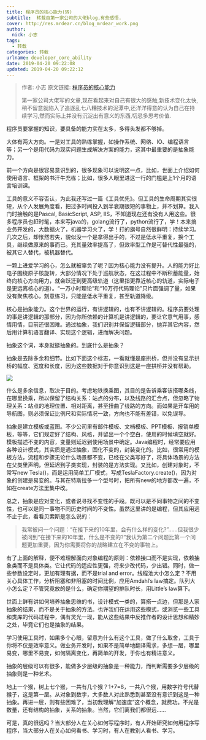 ```yaml
---
title: 程序员的核心能力(转)
subtitle:  转载自第一家公司的大佬blog,有些感悟.
cover: http://res.mrdear.cn/blog_mrdear_work.png
author: 
  nick: 小志
tags:
  - 转载
categories: 转载
urlname: developer_core_ability
date: 2019-04-20 09:22:08
updated: 2019-04-20 09:22:12
---
```


> 作者: 小志
> 原文链接: [程序员的核心能力](http://vitrun.github.io/computer/2017/11/26/core-skill-programmer.html)
> 
> 第一家公司大佬写的文章,现在看起来对自己有很大的感触,新技术变化太快,稍不留意就陷入了追逐乱七八糟技术的泥潭中,还洋洋得意的认为自己在持续学习,然而实际上并没有沉淀出有意义的东西,切忌多思考价值.

程序员要掌握的知识，要具备的能力实在太多，多得头发都不够掉。

大体有两大方向。一是对工具的熟练掌握，如操作系统、网络、IO、编程语言等；另一个是用代码为现实问题生成解决方案的能力，这其中最重要的是抽象能力。

前一个方向是很容易意识到的，很多现象可以说明这一点，比如，世面上介绍如何使用语言、框架的书汗牛充栋；比如，很多人眼里进这一行的门槛是上1个月的语言培训课。

工具的意义不容否认，为此我还写过一篇《工具优先》。但工具的生命周期其实很短，从个人发展角度看，把过多时间投入到半衰期很短的事物上，并不划算。我入门时接触的是Pascal, BasicScript, ASP, IIS，不知道现在还有没有人用这些。很多程序员也赶时髦，本来写java的，golang流行了，python流行了，学！本来搞业务开发的，大数据火了，机器学习火了，学！打的旗号自然很鲜明：持续学习。几次之后，却怅然若失，貌似没一个是拿得出手的，不过是低水平重复，换个工具，继续做原来的事而已。充其量效率提高了，但效率型工作是可替代性最强的，被其它人替代，被机器替代。

一颗上进爱学习的心，怎么就被辜负了呢？因为核心能力没有提升。人的能力好比电子围绕原子核旋转，大部分情况下处于巡航状态，在这过程中不断积蓄能量，始终向核心方向用力，就会跃迁到更高级轨道（这里指更靠近核心的轨道，实际电子是更远离核心的道）。“一万小时理论”和“10万行代码理论”只片面强调了量，如果没有聚焦核心，刻意练习，只能是低水平重复，甚至轨道降级。

核心是抽象能力。这个世界的运行，有讲逻辑的，也有不讲逻辑的。程序员要处理的事是讲逻辑的那部分，因为你所依赖的计算机是讲逻辑的，要让它意气用事，感情用情，目前还很困难。通过抽象，我们识别并保留逻辑部分，抛弃其它内容，然后用计算机语言翻译、实现这个逻辑，进而解决问题。

抽象这个词，本身就挺抽象的。到底什么是抽象？

抽象是去除多余和细节。比如下面这个标志，一看就懂是座拱桥，但并没有显示拱桥的幅度、宽度和长度，因为这些数据对于你意识到这是一座拱桥并没有帮助。

![](http://res.mrdear.cn/1555722993.png)

什么是多余信息，取决于目的。考虑地铁换乘图，其目的是告诉乘客该搭哪条线，在哪里换乘，所以保留了结构关系：站点的分布，以及线路的汇合点，但忽略了物理关系：站点的地理位置、相对距离，甚至扭曲了线路的方向。而如果是开车用的导航图，则必须保证比例尺和实际情况一致，方向也不能有差错，以免误导。

抽象是建立模板或蓝图。不少公司里有邮件模板、文档模板、PPT模板、报销单模板，等等，它们规定好了结构、风格，并留出一个个空白，使用的时候填空就好。模板描述不变的内容，变量则延迟到使用场景中确定。Java编程时，经常要应用各种设计模式，其实质是通过抽象，固化不变的，封装变化的。比如，很常用的模板方法，流程和步骤无论什么场景都不变，已经在父类写好了，将具体场景的方法在父类里声明，但延迟到子类实现，封装的是方法实现。又比如，创建对象时，不常写new Tesla()，而是运用简单工厂模式，写成TeslaFactory.create()，因为对象的创建是易变的。与其在特斯拉多一个型号时，把所有new的地方都改一遍，不如在create方法里集中改。

总之，抽象是应对变化，或者说寻找不变性的手段。既可以是不同事物之间的不变性，也可以是同一事物不同历史时间的不变性。虽然这里讲的是编程，但其应用远不止于此，看看贝索斯是怎么说的：
> 我常被问一个问题：“在接下来的10年里，会有什么样的变化?”……但我很少被问到“在接下来的10年里，什么是不变的?”我认为第二个问题比第一个问题更加重要，因为你需要将你的战略建立在不变的事物上。

有了上面的解释，便不难理解面向对象编程的原则：依赖接口而不是实现，依赖抽象类而不是具体类。它让代码的适应性更强，将来少改代码，少出错。同时，做一些参数设定时，更加有理有据，而不是trial and error。线程池大小怎么定？不用关心具体工作，分析阻塞和非阻塞的时间比例，应用Amdahl’s law搞定。队列大小怎么定？不管究竟放的是什么，确定你期望的排队时长，用Little’s law算下。

世面上鲜有讲如何培养抽象思维的书，设计模式一类的，算搭一点边，但那是人家抽象的结果，而不是关于抽象的方法。也许我们在运用这些模式，或浏览一些工具和类库的代码过程中，偶有灵光一现，能从这些结果中反推作者的设计思想和精妙之处，毕竟它们也是抽象的结果。

学习使用工具时，如果多个心眼，留意为什么有这个工具，做了什么取舍，工具于你将不仅是效率意义。做业务开发时，如果不是简单地翻译需求，多想一层，哪里易变，哪里不易变，如何隔离变化，再简单的开发，于你也有精进意义。

抽象的层级可以有很多，能做多少层级的抽象是一种能力，而判断需要多少层级的抽象则是一种艺术。

地上一个猴，树上七个猴，一共有几个猴？1+7=8，一共八个猴，用数字符号代替猴子，这是第一层。从对象到数字，大多数人对此熟悉到甚至没有意识到这是一种抽象。再进一层，则有些困难了，当初我理解“加速度”这个概念，就费功。不光是数量，还有结构的抽象，关系的抽象。当然，它们离我们都很远……

可是，真的很远吗？当大部分人在关心如何写程序时，有人开始研究如何用程序写程序，当大部分人在关心如何看书、学习时，有人在教别人看书、学习。
